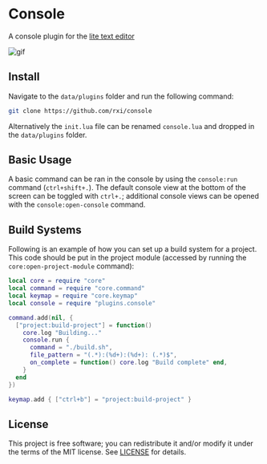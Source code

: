 # Console
A console plugin for the [lite text editor](https://github.com/rxi/lite)

![gif](https://user-images.githubusercontent.com/3920290/81343656-49325a00-90ad-11ea-8647-ff39d8f1d730.gif)

## Install
Navigate to the `data/plugins` folder and run the following command:
```bash
git clone https://github.com/rxi/console
```
Alternatively the `init.lua` file can be renamed `console.lua` and dropped in
the `data/plugins` folder.

## Basic Usage
A basic command can be ran in the console by using the `console:run` command
(`ctrl+shift+.`). The default console view at the bottom of the screen can be
toggled with `ctrl+.`; additional console views can be opened with the
`console:open-console` command.

## Build Systems
Following is an example of how you can set up a build system for a project. This
code should be put in the project module (accessed by running the
`core:open-project-module` command):

```lua
local core = require "core"
local command = require "core.command"
local keymap = require "core.keymap"
local console = require "plugins.console"

command.add(nil, {
  ["project:build-project"] = function()
    core.log "Building..."
    console.run {
      command = "./build.sh",
      file_pattern = "(.*):(%d+):(%d+): (.*)$",
      on_complete = function() core.log "Build complete" end,
    }
  end
})

keymap.add { ["ctrl+b"] = "project:build-project" }
```

## License
This project is free software; you can redistribute it and/or modify it under
the terms of the MIT license. See [LICENSE](LICENSE) for details.

